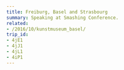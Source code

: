```yaml
---
title: Freiburg, Basel and Strasbourg
summary: Speaking at Smashing Conference.
related:
- /2016/10/kunstmuseum_basel/
trip_id:
- 4jE1
- 4jJ1
- 4jL1
- 4iP1
---
```

